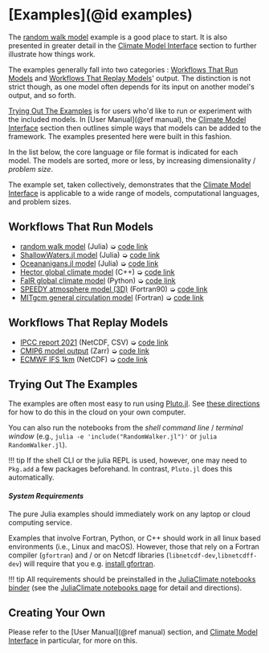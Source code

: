 # [Examples](@id examples)

The [random walk model](RandomWalker.html) example is a good place to start. It is also presented in greater detail in the [Climate Model Interface](@ref) section to further illustrate how things work.

The examples generally fall into two categories : [Workflows That Run Models](@ref) and [Workflows That Replay Models](@ref)' output. The distinction is not strict though, as one model often depends for its input on another model's output, and so forth.

[Trying Out The Examples](@ref) is for users who'd like to run or experiment with the included models. In [User Manual](@ref manual), the [Climate Model Interface](@ref) section then outlines simple ways that models can be added to the framework. The examples presented here were built in this fashion.

In the list below, the core language or file format is indicated for each model. The models are sorted, more or less, by increasing dimensionality / _problem size_. 

The example set, taken collectively, demonstrates that the [Climate Model Interface](@ref) is applicable to a wide range of models, computational languages, and problem sizes.

## Workflows That Run Models

- [random walk model](RandomWalker.html) (Julia) ➭ [code link](https://raw.githubusercontent.com/gaelforget/ClimateModels.jl/master/examples/RandomWalker.jl)
- [ShallowWaters.jl model](ShallowWaters.html) (Julia) ➭ [code link](https://raw.githubusercontent.com/gaelforget/ClimateModels.jl/master/examples/ShallowWaters.jl)
- [Oceananigans.jl model](Oceananigans.html) (Julia) ➭ [code link](https://raw.githubusercontent.com/gaelforget/ClimateModels.jl/master/examples/Oceananigans.jl)
- [Hector global climate model](Hector.html) (C++) ➭ [code link](https://raw.githubusercontent.com/gaelforget/ClimateModels.jl/master/examples/Hector.jl)
- [FaIR global climate model](FaIR.html) (Python) ➭ [code link](https://raw.githubusercontent.com/gaelforget/ClimateModels.jl/master/examples/FaIR.jl)
- [SPEEDY atmosphere model (3D)](Speedy.html) (Fortran90) ➭ [code link](https://raw.githubusercontent.com/gaelforget/ClimateModels.jl/master/examples/Speedy.jl)
- [MITgcm general circulation model](MITgcm.html) (Fortran) ➭ [code link](https://raw.githubusercontent.com/gaelforget/ClimateModels.jl/master/examples/MITgcm.jl)

## Workflows That Replay Models

- [IPCC report 2021](IPCC.html) (NetCDF, CSV) ➭ [code link](https://raw.githubusercontent.com/gaelforget/ClimateModels.jl/master/examples/IPCC.jl)
- [CMIP6 model output](CMIP6.html) (Zarr) ➭ [code link](https://raw.githubusercontent.com/gaelforget/ClimateModels.jl/master/examples/CMIP6.jl)
- [ECMWF IFS 1km](https://gaelforget.github.io/ClimateModels.jl/v0.2.6/examples/IFS1km_notebook.html) (NetCDF) ➭ [code link](https://raw.githubusercontent.com/gaelforget/ClimateModels.jl/master/examples/IFS1km_notebook.jl)

## Trying Out The Examples

The examples are often most easy to run using [Pluto.jl](https://github.com/fonsp/Pluto.jl). See [these directions](https://juliaclimate.github.io/Notebooks/#directions) for how to do this in the cloud on your own computer.

You can also run the notebooks from the _shell command line_ / _terminal window_ (e.g., `julia -e 'include("RandomWalker.jl")'` or `julia RandomWalker.jl`). 

!!! tip
    If the shell CLI or the julia REPL is used, however, one may need to `Pkg.add` a few packages beforehand. In contrast, `Pluto.jl` does this automatically.

#### _System Requirements_

The pure Julia examples should immediately work on any laptop or cloud computing service. 

Examples that involve Fortran, Python, or C++ should work in all linux based environments (i.e., Linux and macOS). However, those that rely on a Fortran compiler (`gfortran`) and / or on Netcdf libraries (`libnetcdf-dev`,`libnetcdff-dev`) will require that you e.g. [install gfortran](https://fortran-lang.org/learn/os_setup/install_gfortran). 

!!! tip
    All requirements should be preinstalled in the [JuliaClimate notebooks binder](https://gesis.mybinder.org/v2/gh/JuliaClimate/GlobalOceanNotebooks/HEAD?urlpath=lab) (see the [JuliaClimate notebooks page](https://juliaclimate.github.io/Notebooks/#directions) for detail and directions).

## Creating Your Own

Please refer to the [User Manual](@ref manual) section, and [Climate Model Interface](@ref) in particular, for more on this.

